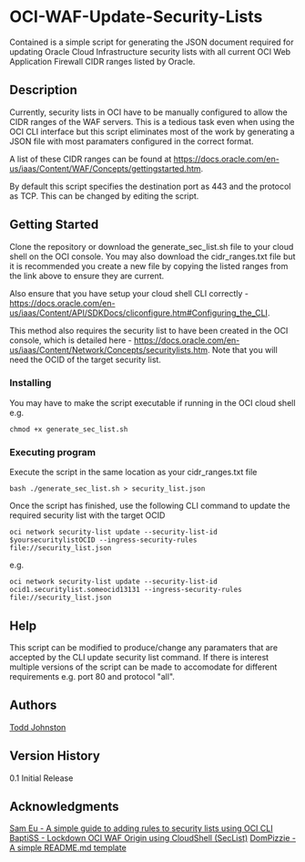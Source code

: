 # OCI-WAF-Update-Security-Lists
Contained is a simple script for generating the JSON document required for updating Oracle Cloud Infrastructure security lists with all current OCI Web Application Firewall CIDR ranges listed by Oracle.

## Description
Currently, security lists in OCI have to be manually configured to allow the CIDR ranges of the WAF servers. This is a tedious task even when using the OCI CLI interface but this script eliminates most of the work by generating a JSON file with most paramaters configured in the correct format.

A list of these CIDR ranges can be found at https://docs.oracle.com/en-us/iaas/Content/WAF/Concepts/gettingstarted.htm.

By default this script specifies the destination port as 443 and the protocol as TCP. This can be changed by editing the script.

## Getting Started
Clone the repository or download the generate_sec_list.sh file to your cloud shell on the OCI console. You may also download the cidr_ranges.txt file but it is recommended you create a new file by copying the listed ranges from the link above to ensure they are current.

Also ensure that you have setup your cloud shell CLI correctly - https://docs.oracle.com/en-us/iaas/Content/API/SDKDocs/cliconfigure.htm#Configuring_the_CLI.

This method also requires the security list to have been created in the OCI console, which is detailed here - https://docs.oracle.com/en-us/iaas/Content/Network/Concepts/securitylists.htm. Note that you will need the OCID of the target security list.

### Installing
You may have to make the script executable if running in the OCI cloud shell e.g.
```
chmod +x generate_sec_list.sh 
```

### Executing program
Execute the script in the same location as your cidr_ranges.txt file
```
bash ./generate_sec_list.sh > security_list.json 
```
Once the script has finished, use the following CLI command to update the required security list with the target OCID
```
oci network security-list update --security-list-id $yoursecuritylistOCID --ingress-security-rules file://security_list.json
```
e.g.
```
oci network security-list update --security-list-id ocid1.securitylist.someocid13131 --ingress-security-rules file://security_list.json
```


## Help
This script can be modified to produce/change any paramaters that are accepted by the CLI update security list command. If there is interest multiple versions of the script can be made to accomodate for different requirements e.g. port 80 and protocol "all".

## Authors
[Todd Johnston](https://github.com/Todd-Johnston)

## Version History
 0.1
     Initial Release

## Acknowledgments
[Sam Eu - A simple guide to adding rules to security lists using OCI CLI](https://blogs.oracle.com/cloud-infrastructure/post/a-simple-guide-to-adding-rules-to-security-lists-using-oci-cli)
[BaptiSS - Lockdown OCI WAF Origin using CloudShell (SecList)](https://github.com/BaptisS/oci_waf_seclist)
[DomPizzie - A simple README.md template](https://gist.github.com/DomPizzie/7a5ff55ffa9081f2de27c315f5018afc)
